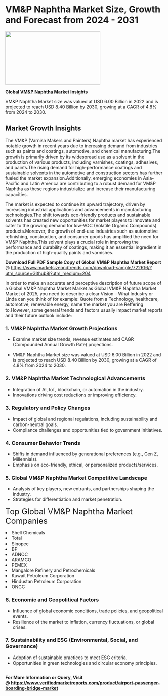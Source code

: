 <H1>VM&P Naphtha Market Size, Growth and Forecast from 2024 - 2031</H1><img class="aligncenter size-medium wp-image-584254" src="https://thirdeyenews.in/wp-content/uploads/2024/09/Global-Market-Research-300x168.jpeg" alt="" width="300" height="168" /><p><strong>Global&nbsp;<a href="https://www.marketsizeandtrends.com/download-sample/722616/?utm_source=Github8j?utm_medium=204">VM&P Naphtha Market</a> Insights</strong></p><p>VM&P Naphtha Market size was valued at USD 6.00 Billion in 2022 and is projected to reach USD 8.40 Billion by 2030, growing at a CAGR of 4.8% from 2024 to 2030.</p><p><h2>Market Growth Insights</h2> <p>The VM&P (Varnish Makers and Painters) Naphtha market has experienced notable growth in recent years due to increasing demand from industries such as paints and coatings, automotive, and chemical manufacturing.The growth is primarily driven by its widespread use as a solvent in the production of various products, including varnishes, coatings, adhesives, and paints.The rising demand for high-performance coatings and sustainable solvents in the automotive and construction sectors has further fueled the market expansion.Additionally, emerging economies in Asia-Pacific and Latin America are contributing to a robust demand for VM&P Naphtha as these regions industrialize and increase their manufacturing capacities.</p> <p></p> <p>The market is expected to continue its upward trajectory, driven by increasing industrial applications and advancements in manufacturing technologies.The shift towards eco-friendly products and sustainable solvents has created new opportunities for market players to innovate and cater to the growing demand for low-VOC (Volatile Organic Compounds) products.Moreover, the growth of end-use industries such as automotive refinishing, construction, and consumer goods has amplified the need for VM&P Naphtha.This solvent plays a crucial role in improving the performance and durability of coatings, making it an essential ingredient in the production of high-quality paints and varnishes.</p> <p></p><p><span class=""><strong>Download Full PDF Sample Copy of Global VM&P Naphtha Market Report</strong> @ <a href="https://www.marketsizeandtrends.com/download-sample/722616/?utm_source=Github8j?utm_medium=204" target="_blank">https://www.marketsizeandtrends.com/download-sample/722616/?utm_source=Github8j?utm_medium=204</a></span></p><p>In order to make an accurate and perceptive description of future scope of a Global&nbsp;VM&P Naphtha Market Market as Global&nbsp;VM&P Naphtha Market Market of 2025, you need to describe a clear Vision &ndash; What Industry or Linda can you think of for example: Quote from a Technology, healthcare, automotive, renewable energy, name the market you are Reffering to.However, some general trends and factors usually impact market reports and their future outlook include:</p><h3>1.&nbsp;<strong>VM&P Naphtha Market Growth Projections</strong></h3><ul><li>Examine market size trends, revenue estimates and CAGR (Compounded Annual Growth Rate) projections.</li><li><p>VM&P Naphtha Market size was valued at USD 6.00 Billion in 2022 and is projected to reach USD 8.40 Billion by 2030, growing at a CAGR of 4.8% from 2024 to 2030.</p></li></ul><h3>2.&nbsp;<strong>VM&P Naphtha Market Technological Advancements</strong></h3><ul><li>Integration of AI, IoT, blockchain, or automation in the industry.</li><li>Innovations driving cost reductions or improving efficiency.</li></ul><h3>3.&nbsp;<strong>Regulatory and Policy Changes</strong></h3><ul><li>Impact of global and regional regulations, including sustainability and carbon-neutral goals.</li><li>Compliance challenges and opportunities tied to government initiatives.</li></ul><h3>4.&nbsp;<strong>Consumer Behavior Trends</strong></h3><ul><li>Shifts in demand influenced by generational preferences (e.g., Gen Z, Millennials).</li><li>Emphasis on eco-friendly, ethical, or personalized products/services.</li></ul><h3>5.&nbsp;<strong>Global VM&P Naphtha Market Competitive Landscape</strong></h3><ul><li>Analysis of key players, new entrants, and partnerships shaping the industry.</li><li>Strategies for differentiation and market penetration.</li></ul><p data-pm-slice="1 1 []"><span style="color: inherit; font-family: inherit; font-size: 25px;">Top Global VM&P Naphtha Market Companies</span></p><div class="" data-test-id=""><p><li>Shell Chemicals</li><li> Total</li><li> Sinopec</li><li> BP</li><li> ADNOC</li><li> ARAMCO</li><li> PEMEX</li><li> Mangalore Refinery and Petrochemicals</li><li> Kuwait Petroleum Corporation</li><li> Hindustan Petroleum Corporation</li><li> ONGC</li></p></div><h3>6.&nbsp;<strong>Economic and Geopolitical Factors</strong></h3><ul><li>Influence of global economic conditions, trade policies, and geopolitical events.</li><li>Resilience of the market to inflation, currency fluctuations, or global crises.</li></ul><h3>7.&nbsp;<strong>Sustainability and ESG (Environmental, Social, and Governance)</strong></h3><ul><li>Adoption of sustainable practices to meet ESG criteria.</li><li>Opportunities in green technologies and circular economy principles.</li></ul><h2><strong style="font-size: 14px;">For More Information or Query, Visit @&nbsp;</strong><a style="background-color: #ffffff; font-size: 14px;" href="https://www.marketsizeandtrends.com/report/vmandp-naphtha-market/" target="_blank">https://www.verifiedmarketreports.com/product/airport-passenger-boarding-bridge-market</a></h2>
